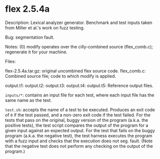 flex 2.5.4a
===========

Description: Lexical analyzer generator. Benchmark and test inputs taken from
Miller et al.'s work on fuzz testing.

Bug: segmentation fault.

Notes:
(0) modify operates over the cilly-combined source (flex_comb.c); regenerate it
for your machine.

Files:

flex-2.5.4a.tar.gz: original uncombined flex source code.
flex_comb.c: Combined source file; code to which modify is applied.

output.t1:
output.t2:
output.t3:
output.t4:
output.t5: Reference output files.

`inputs/*`: contains an input file for each test, where each input file has
the same name as the test.

`test.sh`: accepts the name of a test to be executed. Produces an exit code of
`0` if the test passed, and a non-zero exit code if the test failed. For the
tests that pass on the original, buggy version of the program (a.k.a. the
positive tests), the test script compares the output of the program for a given
input against an expected output. For the test that fails on the buggy program
(a.k.a. the negative test), the test harness executes the program with a fuzz
input and checks that the execution does not seg. fault. (Note that the
negative test does not perform any checking on the output of the program.)
